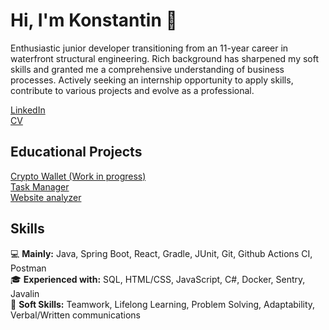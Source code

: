 # Hi, I'm Konstantin 👋
Enthusiastic junior developer transitioning from an 11-year career in waterfront structural engineering. Rich background has sharpened my soft skills and granted me a comprehensive understanding of business processes. Actively seeking an internship opportunity to apply skills, contribute to various projects and evolve as a professional.
 
[LinkedIn](https://www.linkedin.com/in/konstantin-serebrianskii/)  
[CV](https://docs.google.com/document/d/13THcCmq9Fp_JtezFoAc7vkGOzOGmgGzd4a1c5EN2QIw/edit?usp=sharing)  

## Educational Projects
[Crypto Wallet (Work in progress)](https://github.com/SerKonstantin/crypto-wallet)  
[Task Manager](https://github.com/SerKonstantin/java-project-99)  
[Website analyzer](https://github.com/SerKonstantin/java-project-72)   

## Skills 
💻 **Mainly:** Java, Spring Boot, React, Gradle, JUnit, Git, Github Actions CI, Postman  
🎓 **Experienced with:**  SQL, HTML/CSS, JavaScript, C#, Docker, Sentry, Javalin  
🤝 **Soft Skills:** Teamwork, Lifelong Learning, Problem Solving, Adaptability, Verbal/Written communications  
